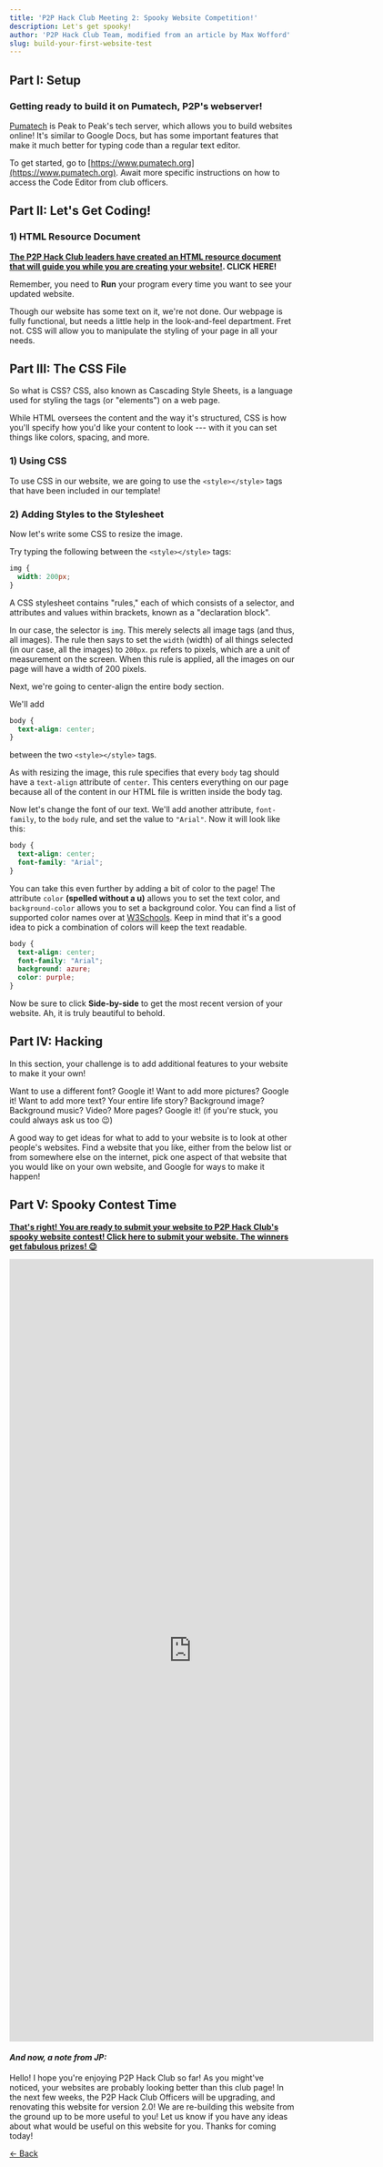 ```yaml
---
title: 'P2P Hack Club Meeting 2: Spooky Website Competition!'
description: Let's get spooky!
author: 'P2P Hack Club Team, modified from an article by Max Wofford'
slug: build-your-first-website-test
---
```

## Part I: Setup

### Getting ready to build it on Pumatech, P2P's webserver!

[Pumatech](https://www.pumatech.org) is Peak to Peak's tech server, which allows you to build websites online! It's similar to Google Docs, but has some important features that make it much better for typing code than a regular text editor.

To get started, go to [https://www.pumatech.org](https://www.pumatech.org). Await more specific instructions on how to access the Code Editor from club officers.

## Part II: Let's Get Coding!

### 1) HTML Resource Document

**[The P2P Hack Club leaders have created an HTML resource document that will guide you while you are creating your website!](https://docs.google.com/document/d/1R0S5fqrL8e_dMbramMEKRs6elU3VSHqHOLNP3rlm9fw/edit?usp=sharing). CLICK HERE!**

Remember, you need to **Run** your program every time you want to see your updated website.

Though our website has some text on it, we're not done. Our webpage is fully functional, but needs a little help in the look-and-feel department. Fret not. CSS will allow you to manipulate the styling of your page in all your needs.

## Part III: The CSS File

So what is CSS? CSS, also known as Cascading Style Sheets, is a language used for styling the tags (or "elements") on a web page.

While HTML oversees the content and the way it's structured, CSS is how you'll specify how you'd like your content to look --- with it you can set things like colors, spacing, and more.

### 1) Using CSS

To use CSS in our website, we are going to use the `<style></style>` tags that have been included in our template!

### 2) Adding Styles to the Stylesheet

Now let's write some CSS to resize the image.

Try typing the following between the `<style></style>` tags:

```css
img {
  width: 200px;
}
```

A CSS stylesheet contains "rules," each of which consists of a selector, and attributes and values within brackets, known as a "declaration block".

In our case, the selector is `img`. This merely selects all image tags (and thus, all images). The rule then says to set the `width` (width) of all things selected (in our case, all the images) to `200px`. `px` refers to pixels, which are a unit of measurement on the screen. When this rule is applied, all the images on our page will have a width of 200 pixels.

Next, we're going to center-align the entire body section.

We'll add

```css
body {
  text-align: center;
}
```
between the two `<style></style>` tags.

As with resizing the image, this rule specifies that every `body` tag should have a `text-align` attribute of `center`. This centers everything on our page because all of the content in our HTML file is written inside the body tag.

Now let's change the font of our text. We'll add another attribute, `font-family`, to the `body` rule, and set the value to `"Arial"`. Now it will look like this:

```css
body {
  text-align: center;
  font-family: "Arial";
}
```

You can take this even further by adding a bit of color to the page! The attribute `color` **(spelled without a u)** allows you to set the text color, and `background-color` allows you to set a background color. You can find a list of supported color names over at [W3Schools](https://www.w3schools.com/colors/colors_names.asp). Keep in mind that it's a good idea to pick a combination of colors will keep the text readable.

```css
body {
  text-align: center;
  font-family: "Arial";
  background: azure;
  color: purple;
}
```

Now be sure to click **Side-by-side** to get the most recent version of your website. Ah, it is truly beautiful to behold.

## Part IV: Hacking

In this section, your challenge is to add additional features to your website to make it your own!

Want to use a different font? Google it!
Want to add more pictures? Google it!
Want to add more text? Your entire life story? Background image? Background music? Video? More pages? Google it!
(if you're stuck, you could always ask us too 😉)

A good way to get ideas for what to add to your website is to look at other people's websites. Find a website that you like, either from the below list or from somewhere else on the internet, pick one aspect of that website that you would like on your own website, and Google for ways to make it happen!

## Part V: Spooky Contest Time

**[That's right! You are ready to submit your website to P2P Hack Club's spooky website contest! Click here to submit your website. The winners get fabulous prizes! 😉](https://docs.google.com/forms/d/e/1FAIpQLSe74RLFEuTVk2aazcdloRHz0Yf_tjk08scPadIxDyFnfGGyhA/viewform?usp=sf_link)**

<iframe src="https://docs.google.com/forms/d/e/1FAIpQLSe74RLFEuTVk2aazcdloRHz0Yf_tjk08scPadIxDyFnfGGyhA/viewform?embedded=true" width="640" height="1375" frameborder="0" marginheight="0" marginwidth="0">Loading…</iframe>

#### *And now, a note from JP:*

Hello! I hope you're enjoying P2P Hack Club so far! As you might've noticed, your websites are probably looking better than this club page! In the next few weeks, the P2P Hack Club Officers will be upgrading, and renovating this website for version 2.0! We are re-building this website from the ground up to be more useful to you! Let us know if you have any ideas about what would be useful on this website for you. Thanks for coming today!

[← Back](https://p2p.hackclub.com)
